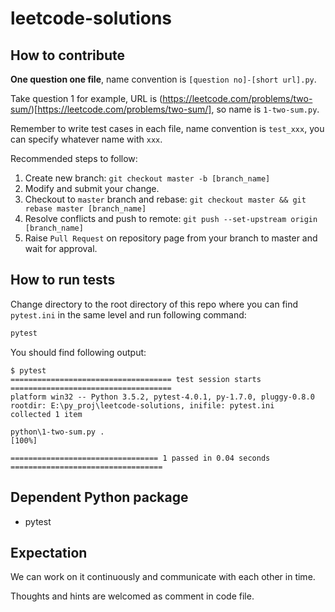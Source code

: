 # leetcode-solutions

## How to contribute 

**One question one file**, name convention is `[question no]-[short url].py`.

Take question 1 for example, URL is (https://leetcode.com/problems/two-sum/)[https://leetcode.com/problems/two-sum/], so name is `1-two-sum.py`.

Remember to write test cases in each file, name convention is `test_xxx`, you can specify whatever name with `xxx`.

Recommended steps to follow:

1. Create new branch: `git checkout master -b [branch_name]`
2. Modify and submit your change. 
3. Checkout to `master` branch and rebase: `git checkout master && git rebase master [branch_name]`
4. Resolve conflicts and push to remote: `git push --set-upstream origin [branch_name]`
5. Raise `Pull Request` on repository page from your branch to master and wait for approval.

## How to run tests

Change directory to the root directory of this repo where you can find `pytest.ini` in the same level and run following command:

```bash
pytest
```

You should find following output:

    $ pytest
    ==================================== test session starts ====================================
    platform win32 -- Python 3.5.2, pytest-4.0.1, py-1.7.0, pluggy-0.8.0
    rootdir: E:\py_proj\leetcode-solutions, inifile: pytest.ini
    collected 1 item

    python\1-two-sum.py .                                                                  [100%]

    ================================= 1 passed in 0.04 seconds ==================================


## Dependent Python package
- pytest


## Expectation

We can work on it continuously and communicate with each other in time.

Thoughts and hints are welcomed as comment in code file.

